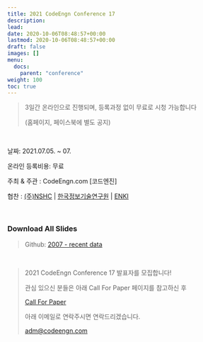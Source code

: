 ```yaml
---
title: 2021 CodeEngn Conference 17
description: 
lead: 
date: 2020-10-06T08:48:57+00:00
lastmod: 2020-10-06T08:48:57+00:00
draft: false
images: []
menu:
  docs:
    parent: "conference"
weight: 100
toc: true
---
```



> 3일간 온라인으로 진행되며, 등록과정 없이 무료로 시청 가능합니다
> 
> (홈페이지, 페이스북에 별도 공지) 

<br />

날짜: 2021.07.05. ~ 07. &nbsp;

온라인 등록비용: 무료 &nbsp;

주최 & 주관 : CodeEngn.com [코드엔진] &nbsp;

협찬 : <a href='https://www.nshc.net' target='_blank'>(주)NSHC</a> | <a href='https://kitri.re.kr' target='_blank'>한국정보기술연구원</a> | <a href='https://enki.co.kr' target='_blank'>ENKI</a> &nbsp;

<br />

### Download All Slides

> Github: <a href='https://github.com/codeengn/codeengn-conference' target='_blank'>2007 - recent data</a>
 
<br />

> 2021 CodeEngn Conference 17 발표자를 모집합니다!
> 
> 관심 있으신 분들은 아래 Call For Paper 페이지를 참고하신 후
> 
> <a href='/conference/cfp/' target='_blank'>Call For Paper</a>
> 
> 아래 이메일로 연락주시면 연락드리겠습니다.
> 
> adm@codeengn.com
